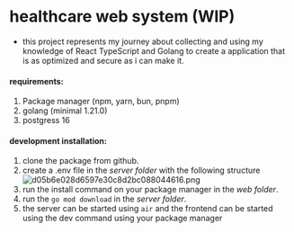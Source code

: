 # healthcare web system (WIP)

- this project represents my journey about collecting and using my knowledge of React TypeScript and Golang to create a application that is as optimized and secure as i can make it.

#### requirements:
1. Package manager (npm, yarn, bun, pnpm)
2. golang (minimal 1.21.0)
3. postgress 16

#### development installation: 
1. clone the package from github.
2. create a .env file in the *server folder* with the following structure ![d05b6e028d6597e30c8d2bc088044616.png](:/03c3d55475504027878087dcfbf2324d)
4. run the install command on your package manager in the *web folder*.
5. run the `go mod download` in the *server folder*.
6. the server can be started using `air` and the frontend can be started using the dev command using your package manager


